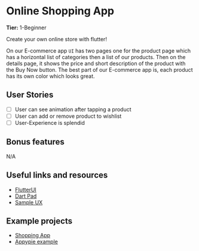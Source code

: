 # Online Shopping App

**Tier:** 1-Beginner

Create your own online store with flutter!

On our E-commerce app `UI` has two pages one for the product page which has a horizontal list of categories then a list of our products. 
Then on the details page, it shows the price and short description of the product with the Buy Now button. The best part of our E-commerce app is,
each product has its own color which looks great.


## User Stories

-   [ ] User can see animation after tapping a product
-   [ ] User can add or remove product to wishlist
-   [ ] User-Experience is splendid

## Bonus features

N/A

## Useful links and resources

-   [FlutterUI](https://flutter.dev/docs/development/ui/layout/tutorial)
-   [Dart Pad](https://dartpad.dev/)
-   [Sample UX](https://www.pinterest.nz/pin/75364993750382924/)


## Example projects

-   [Shopping App](https://github.com/abuanwar072/E-commerce-App-UI-Flutter)
-   [Appypie example](https://www.appypie.com/shopping-cart-app-builder)

